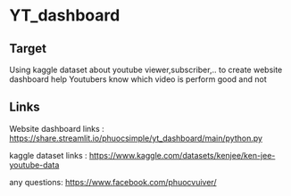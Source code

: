 # YT_dashboard
## Target

Using kaggle dataset about youtube viewer,subscriber,.. to create website dashboard help Youtubers know which video is perform good and not 

## Links

Website dashboard links : https://share.streamlit.io/phuocsimple/yt_dashboard/main/python.py

kaggle dataset links : https://www.kaggle.com/datasets/kenjee/ken-jee-youtube-data

any questions: https://www.facebook.com/phuocvuiver/
 
